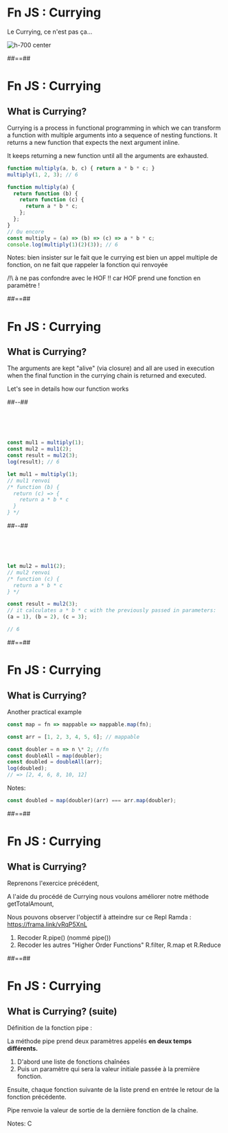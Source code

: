 <!-- .slide -->

# Fn JS : Currying

Le Currying, ce n'est pas ça... <!-- .element: class="text-center" -->

![h-700 center](./assets/images/currying.png)

##==##

<!-- .slide: class="with-code" -->

# Fn JS : Currying

## What is Currying?

Currying is a process in functional programming in which we can transform a function with multiple arguments into a sequence of nesting functions. It returns a new function that expects the next argument inline.

It keeps returning a new function until all the arguments are exhausted.

```javascript
function multiply(a, b, c) { return a * b * c; }
multiply(1, 2, 3); // 6

function multiply(a) {
  return function (b) {
    return function (c) {
      return a * b * c;
    };
  };
}
// Ou encore
const multiply = (a) => (b) => (c) => a * b * c;
console.log(multiply(1)(2)(3)); // 6
```

Notes:
bien insister sur le fait que le currying est bien un appel multiple de fonction, on ne fait que rappeler la fonction qui renvoyée

/!\ à ne pas confondre avec le HOF !! car HOF prend une fonction en paramètre !

##==##

<!-- .slide: class="two-column-layout" -->

# Fn JS : Currying

## What is Currying?

The arguments are kept "alive" (via closure) and all are used in execution when the final function in the currying chain is returned and executed.

Let's see in details how our function works

##--##

<!-- .slide: class="with-code" -->

<br />
<br />
<br />

```javascript
const mul1 = multiply(1);
const mul2 = mul1(2);
const result = mul2(3);
log(result); // 6
```

```javascript
let mul1 = multiply(1);
// mul1 renvoi
/* function (b) {
  return (c) => {
    return a * b * c
  }
} */
```

##--##

<!-- .slide: class="with-code" -->

<br />
<br />
<br />

```javascript
let mul2 = mul1(2);
// mul2 renvoi
/* function (c) {
  return a * b * c
} */
```

```javascript
const result = mul2(3);
// it calculates a * b * c with the previously passed in parameters:
(a = 1), (b = 2), (c = 3);

// 6
```

##==##

<!-- .slide: class="with-code" -->

# Fn JS : Currying

## What is Currying?

Another practical example

```javascript
const map = fn => mappable => mappable.map(fn);

const arr = [1, 2, 3, 4, 5, 6]; // mappable

const doubler = n => n \* 2; //fn
const doubleAll = map(doubler);
const doubled = doubleAll(arr);
log(doubled);
// => [2, 4, 6, 8, 10, 12]
```

Notes:

```javascript
const doubled = map(doubler)(arr) === arr.map(doubler);
```

##==##

<!-- .slide:-->

# Fn JS : Currying

## What is Currying?

Reprenons l'exercice précédent,

A l'aide du procédé de Currying nous voulons améliorer notre méthode getTotalAmount,

Nous pouvons observer l'objectif à atteindre sur ce Repl Ramda : https://frama.link/vRqP5XnL

1. Recoder R.pipe() (nommé pipe())
2. Recoder les autres "Higher Order Functions" R.filter, R.map et R.Reduce

##==##

<!-- .slide -->

# Fn JS : Currying

## What is Currying? (suite)

Définition de la fonction pipe :

La méthode pipe prend deux paramètres appelés **en deux temps différents.**

1. D'abord une liste de fonctions chaînées
2. Puis un paramètre qui sera la valeur initiale passée à la première fonction.

Ensuite, chaque fonction suivante de la liste prend en entrée le retour de la fonction précédente.

Pipe renvoie la valeur de sortie de la dernière fonction de la chaîne.

Notes:
C
